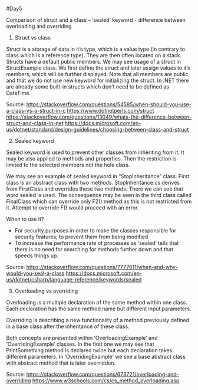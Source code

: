 #Day5

Comparison of struct and a class – ‘sealed’ keyword -  difference between overloading and overriding

1.	Struct vs class

Struct is a storage of data in it’s type, which is a value type (in contrary to class which is a reference type). They are then often located on a stack. Structs have a default public members. We may see usage of a struct in StructExample class. We first define the struct and later assign values to it’s members, which will be further displayed. Note that all members are public and that we do not use new keyword for initializing the struct. In .NET there are already some built-in structs which don’t need to be defined as DateTime.




Source:
https://stackoverflow.com/questions/54585/when-should-you-use-a-class-vs-a-struct-in-c
https://www.dotnetperls.com/struct
https://stackoverflow.com/questions/13049/whats-the-difference-between-struct-and-class-in-net
https://docs.microsoft.com/en-us/dotnet/standard/design-guidelines/choosing-between-class-and-struct



2.	Sealed keyword

Sealed keyword is used to prevent other classes from inheriting from it. It may be also applied to methods and properties. Then the restriction is limited to the selected members not the hole class. 

We may see an example of sealed keyword in “StopInheritance” class. First class is an abstract class with two methods. StopInheritance.cs derives from FirstClass and overrides these two methods. There we can see that word sealed is used. The consequence may be seen in the third class called FinalClass which can override only F2() method as this is not restricted from it. Attempt to override F() would proceed with an error.

When to use it?

-	For security purposes in order to make the classes responsible for security features, to prevent them from being modified
-	To increase the performance rate of processes as ‘sealed’ tells that there is no need for searching for methods further down and that speeds things up. 


Source:
https://stackoverflow.com/questions/7777611/when-and-why-would-you-seal-a-class
https://docs.microsoft.com/en-us/dotnet/csharp/language-reference/keywords/sealed


3.	Overloading vs overriding

Overloading is a multiple declaration of the same method within one class. Each declaration has the same method name but different input parameters.

Overriding is describing a new functionality of a method previously defined in a base class after the inheritance of these class.

Both concepts are presented within ‘OverloadingExample’ and ‘OverridingExample’ classes. In the first one we may see that PrintSomething method is declared twice but each declaration takes different parameters. In  ‘OverridingExample’ we see a base abstract class with abstract method that is later overridden.



Source:
https://stackoverflow.com/questions/673721/overloading-and-overriding
https://www.w3schools.com/cs/cs_method_overloading.asp

	


